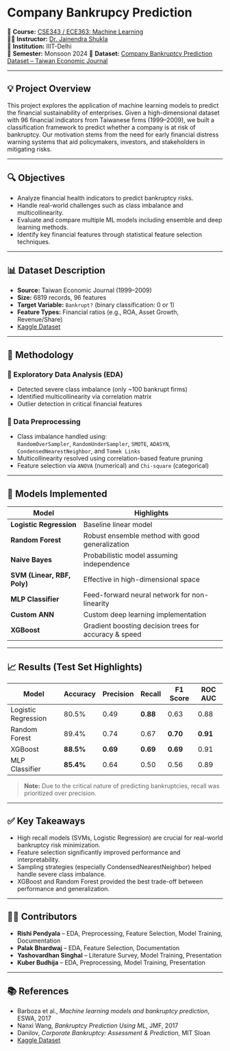 # Company Bankrupcy Prediction

📘 **Course:** [CSE343 / ECE363: Machine Learning](https://techtree.iiitd.edu.in/viewDescription/filename?=ECE363)  
👨‍🏫 **Instructor:** [Dr. Jainendra Shukla](https://scholar.google.es/citations?user=QCZleNQAAAAJ&hl=en)  
🏫 **Institution:** IIIT-Delhi  
🧪 **Semester:** Monsoon 2024 
📁 **Dataset:** [Company Bankruptcy Prediction Dataset – Taiwan Economic Journal](https://www.kaggle.com/datasets/fedesoriano/company-bankruptcy-prediction)

---

## 💡 Project Overview

This project explores the application of machine learning models to predict the financial sustainability of enterprises. Given a high-dimensional dataset with 96 financial indicators from Taiwanese firms (1999–2009), we built a classification framework to predict whether a company is at risk of bankruptcy. Our motivation stems from the need for early financial distress warning systems that aid policymakers, investors, and stakeholders in mitigating risks.

---

## 🔍 Objectives

- Analyze financial health indicators to predict bankruptcy risks.
- Handle real-world challenges such as class imbalance and multicollinearity.
- Evaluate and compare multiple ML models including ensemble and deep learning methods.
- Identify key financial features through statistical feature selection techniques.

---

## 📊 Dataset Description

- **Source:** Taiwan Economic Journal (1999–2009)
- **Size:** 6819 records, 96 features
- **Target Variable:** `Bankrupt?` (binary classification: 0 or 1)
- **Feature Types:** Financial ratios (e.g., ROA, Asset Growth, Revenue/Share)
- [Kaggle Dataset](https://www.kaggle.com/datasets/fedesoriano/company-bankruptcy-prediction)

---

## 🧪 Methodology

### 📌 Exploratory Data Analysis (EDA)
- Detected severe class imbalance (only ~100 bankrupt firms)
- Identified multicollinearity via correlation matrix
- Outlier detection in critical financial features

### 🔧 Data Preprocessing
- Class imbalance handled using:  
  `RandomOverSampler`, `RandomUnderSampler`, `SMOTE`, `ADASYN`, `CondensedNearestNeighbor`, and `Tomek Links`
- Multicollinearity resolved using correlation-based feature pruning
- Feature selection via `ANOVA` (numerical) and `Chi-square` (categorical)

---

## 🧠 Models Implemented

| Model                | Highlights |
|---------------------|-----------|
| **Logistic Regression** | Baseline linear model |
| **Random Forest**        | Robust ensemble method with good generalization |
| **Naive Bayes**          | Probabilistic model assuming independence |
| **SVM (Linear, RBF, Poly)** | Effective in high-dimensional space |
| **MLP Classifier**       | Feed-forward neural network for non-linearity |
| **Custom ANN**           | Custom deep learning implementation |
| **XGBoost**              | Gradient boosting decision trees for accuracy & speed |

---

## 📈 Results (Test Set Highlights)

| Model             | Accuracy | Precision | Recall | F1 Score | ROC AUC |
|------------------|----------|-----------|--------|----------|---------|
| Logistic Regression | 80.5%  | 0.49      | **0.88** | 0.63     | 0.88    |
| Random Forest       | 89.4%  | 0.74      | 0.67   | **0.70** | **0.91** |
| XGBoost             | **88.5%** | **0.69** | **0.69** | **0.69** | 0.91    |
| MLP Classifier      | **85.4%** | 0.64     | 0.50   | 0.56     | 0.89    |

> **Note:** Due to the critical nature of predicting bankruptcies, recall was prioritized over precision.

---

## ✅ Key Takeaways

- High recall models (SVMs, Logistic Regression) are crucial for real-world bankruptcy risk minimization.
- Feature selection significantly improved performance and interpretability.
- Sampling strategies (especially CondensedNearestNeighbor) helped handle severe class imbalance.
- XGBoost and Random Forest provided the best trade-off between performance and generalization.

---

## 👨‍💻 Contributors

- **Rishi Pendyala** – EDA, Preprocessing, Feature Selection, Model Training, Documentation  
- **Palak Bhardwaj** – EDA, Feature Selection, Documentation  
- **Yashovardhan Singhal** – Literature Survey, Model Training, Presentation  
- **Kuber Budhija** – EDA, Preprocessing, Model Training, Presentation

---

## 📚 References

- Barboza et al., *Machine learning models and bankruptcy prediction*, ESWA, 2017  
- Nanxi Wang, *Bankruptcy Prediction Using ML*, JMF, 2017  
- Danilov, *Corporate Bankruptcy: Assessment & Prediction*, MIT Sloan  
- [Kaggle Dataset](https://www.kaggle.com/datasets/fedesoriano/company-bankruptcy-prediction)



